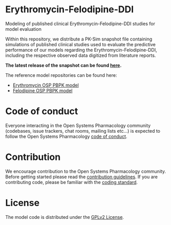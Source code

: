 # Erythromycin-Felodipine-DDI

Modeling of published clinical Erythromycin-Felodipine-DDI studies for model evaluation

Within this repository, we distribute a PK-Sim snapshot file containing simulations of published clinical studies used to evaluate the predictive performance of our models regarding the Erythromycin-Felodipine-DDI, including the respective observed data digitized from literature reports.

**The latest release of the snapshot can be found [here](https://github.com/Open-Systems-Pharmacology/Erythromycin-Felodipine-DDI/releases/latest).**

The reference model repositories can be found here:
* [Erythromycin OSP PBPK model](https://github.com/Open-Systems-Pharmacology/Erythromycin-Model)
* [Felodipine OSP PBPK model](https://github.com/Open-Systems-Pharmacology/Felodipine-Model)

# Code of conduct
Everyone interacting in the Open Systems Pharmacology community (codebases, issue trackers, chat rooms, mailing lists etc...) is expected to follow the Open Systems Pharmacology [code of conduct](https://github.com/Open-Systems-Pharmacology/Suite/blob/master/CODE_OF_CONDUCT.md#contributor-covenant-code-of-conduct).

# Contribution
We encourage contribution to the Open Systems Pharmacology community. Before getting started please read the [contribution guidelines](https://github.com/Open-Systems-Pharmacology/Suite/blob/master/CONTRIBUTING.md#ways-to-contribute). If you are contributing code, please be familiar with the [coding standard](https://github.com/Open-Systems-Pharmacology/Suite/blob/master/CODING_STANDARDS.md#visual-studio-settings).

# License
The model code is distributed under the [GPLv2 License](https://github.com/Open-Systems-Pharmacology/Suite/blob/develop/LICENSE).
